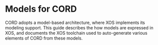 # Models for CORD

CORD adopts a model-based architecture, where XOS implements its
modeling support. This guide describes the how models are expressed in
XOS, and documents the XOS toolchain used to auto-generate various
elements of CORD from these models.

